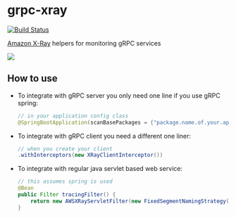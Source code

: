 # grpc-xray
[![Build Status](https://travis-ci.org/xunnanxu/grpc-xray.svg?branch=master)](https://travis-ci.org/xunnanxu/grpc-xray)

[Amazon X-Ray](https://aws.amazon.com/xray/) helpers for monitoring gRPC services

![](https://xunnanxu.github.io/2018/11/25/Monitor-gRPC-Microservices-in-Kubernetes-with-Amazon-X-Ray/xray.png)

## How to use
 
 - To integrate with gRPC server you only need one line if you use gRPC spring:
 
    ```java
    // in your application config class
    @SpringBootApplication(scanBasePackages = {"package.name.of.your.app", "org.xcorpion"})
    ```


 - To integrate with gRPC client you need a different one liner:
 
    ```java
    // when you create your client
    .withInterceptors(new XRayClientInterceptor())
    ```

 - To integrate with regular java servlet based web service:
 
    ```java
    // this assumes spring is used
    @Bean
    public Filter tracingFilter() {
        return new AWSXRayServletFilter(new FixedSegmentNamingStrategy("Your Service"));
    }
    ```
